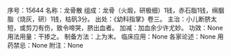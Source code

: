 序号：15644
名称：龙骨散
组成：龙骨（火煅，研极细）1钱，赤石脂1钱，绵胭脂（烧灰，研）1钱，枯矾3分。
出处：《幼科指掌》卷三。
主治：小儿断脐太短，或剪刀有伤，致令啼哭，脐出血者。
加减：加血余少许尤妙。
功效：None
用法用量：干掺之。
制备方法：上为末。
临床应用：None
各家论述：None
用药禁忌：None
附注：None
